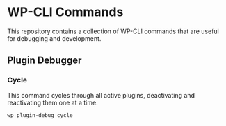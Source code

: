# WP-CLI Commands

This repository contains a collection of WP-CLI commands that are useful for debugging and development.
	
## Plugin Debugger

### Cycle

This command cycles through all active plugins, deactivating and reactivating them one at a time.

```bash
wp plugin-debug cycle
```


